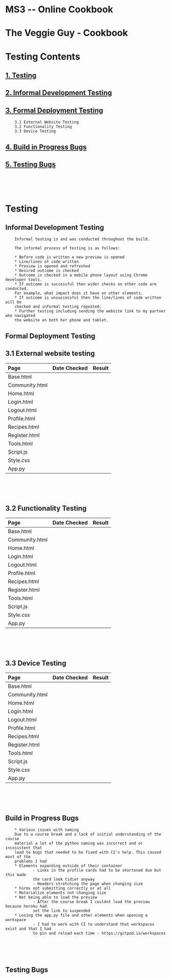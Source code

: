 
# MS3 -- Online Cookbook

# The Veggie Guy - Cookbook

# Testing Contents



## [1. Testing](#testing "Testing")
## [2. Informal Development Testing](#Informal-Development-Testing "Informal Development Testing")
## [3. Formal Deployment Testing](#formal-deployment-testing "Formal Deployment Testing")
        3.1 External Website Testing
        3.2 Functionality Testing
        3.3 Device Testing
## [4. Build in Progress Bugs](#build-in-progress-bugs "Build in Progress Bugs")
## [5. Testing Bugs](#testing-bugs "Testing Bugs")

<br>
<br>
<br>

#

# Testing
## Informal Development Testing

        Informal testing is and was conducted throughout the build.

        The informal process of testing is as follows:

        * Before code is written a new preview is opened
        * Line/lines of code written
        * Preview is opened and refreshed
        * Desired outcome is checked
        * Outcome is checked in a mobile phone layout using Chrome developer tools.
        * If outcome is successful then wider checks on other code are conducted. 
        For example, what impact does it have on other elements.
        * If outcome is unsuccessful then the line/lines of code written will be 
        checked and informal testing repeated.
        * Further testing including sending the website link to my partner who navigated 
        the website on both her phone and tablet.


## Formal Deployment Testing

## 3.1 External website testing

| Page | Date Checked | Result
| :--- | :--- | :--- 
| Base.html | |
| Community.html |  |
| Home.html |  |
| Login.html |  |
| Logout.html |  |
| Profile.html |  |
| Recipes.html |  |
| Register.html |  |
| Tools.html |  |
| Script.js |  |
| Style.css |  |
| App.py |  |


<br>
<br>
<br>

## 3.2 Functionality Testing

| Page | Date Checked | Result
| :--- | :--- | :--- 
| Base.html | |
| Community.html |  |
| Home.html |  |
| Login.html |  |
| Logout.html |  |
| Profile.html |  |
| Recipes.html |  |
| Register.html |  |
| Tools.html |  |
| Script.js |  |
| Style.css |  |
| App.py |  |

<br>
<br>
<br>

## 3.3 Device Testing

| Page | Date Checked | Result
| :--- | :--- | :--- 
| Base.html | |
| Community.html |  |
| Home.html |  |
| Login.html |  |
| Logout.html |  |
| Profile.html |  |
| Recipes.html |  |
| Register.html |  |
| Tools.html |  |
| Script.js |  |
| Style.css |  |
| App.py |  |

<br>
<br>
<br>

## Build in Progress Bugs

        * Various issues with naming
        Due to a course break and a lack of initial understanding of the course
        material a lot of the python naming was incorrect and or incosistent that 
        lead to bugs that needed to be fixed with CI's help. This caused most of the 
        problems I had
        * Elements expanding outside of their container
                - Links in the profile cards had to be shortened due but this made
                the card look tidier anyway
                - Headers stretching the page when changing size
        * Forms not submitting correctly or at all
        * Materialize elements not changing size
        * Not being able to load the preview
                - After the course break I couldnt load the preview because heroku had 
                set the link to suspended
        * Losing the app.py file and other elements when opening a workspace
                - I had to work with CI to understand that workspaces exist and that I had
                to pin and reload each time - https://gitpod.io/workspaces
        


<br>
<br>
<br>

## Testing Bugs